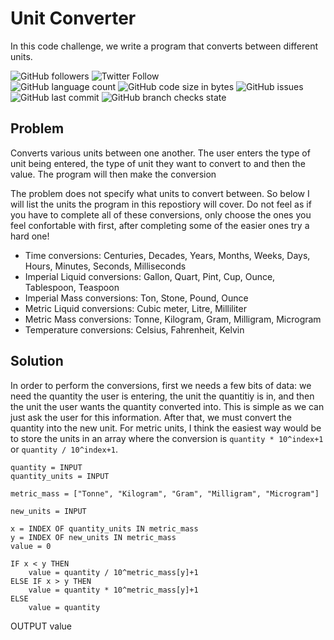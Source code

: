# Unit Converter
In this code challenge, we write a program that converts between different units.

![GitHub followers](https://img.shields.io/github/followers/hrszpuk?style=social)
![Twitter Follow](https://img.shields.io/twitter/follow/hrszpuk?style=social)
<br>
![GitHub language count](https://img.shields.io/github/languages/count/CodingChallengesBooklet/UnitConverter?style=for-the-badge)
![GitHub code size in bytes](https://img.shields.io/github/languages/code-size/CodingChallengesBooklet/UnitConverter?style=for-the-badge)
![GitHub issues](https://img.shields.io/github/issues/CodingChallengesBooklet/UnitConverter?style=for-the-badge)
![GitHub last commit](https://img.shields.io/github/last-commit/CodingChallengesBooklet/UnitConverter?style=for-the-badge)
![GitHub branch checks state](https://img.shields.io/github/checks-status/CodingChallengesBooklet/UnitConverter/main?style=for-the-badge)

## Problem
Converts various units between one another. The user enters the type of unit being entered, the type of unit they want to convert to and then the value. The program will then make the conversion

The problem does not specify what units to convert between. So below I will list the units the program in this repostiory will cover. Do not feel as if you have to complete all of these conversions, only choose the ones you feel confortable with first, after completing some of the easier ones try a hard one!
- Time conversions: Centuries, Decades, Years, Months, Weeks, Days, Hours, Minutes, Seconds, Milliseconds
- Imperial Liquid conversions: Gallon, Quart, Pint, Cup, Ounce, Tablespoon, Teaspoon
- Imperial Mass conversions: Ton, Stone, Pound, Ounce
- Metric Liquid conversions: Cubic meter, Litre, Milliliter
- Metric Mass conversions: Tonne, Kilogram, Gram, Milligram, Microgram
- Temperature conversions: Celsius, Fahrenheit, Kelvin

## Solution
In order to perform the conversions, first we needs a few bits of data: we need the quantity the user is entering, the unit the quantitiy is in, and then the unit the user wants the quantity converted into. This is simple as we can just ask the user for this information. After that, we must convert the quantity into the new unit. For metric units, I think the easiest way would be to store the units in an array where the conversion is `quantity * 10^index+1` or `quantity / 10^index+1`.
```
quantity = INPUT
quantity_units = INPUT

metric_mass = ["Tonne", "Kilogram", "Gram", "Milligram", "Microgram"]

new_units = INPUT

x = INDEX OF quantity_units IN metric_mass
y = INDEX OF new_units IN metric_mass
value = 0

IF x < y THEN
    value = quantity / 10^metric_mass[y]+1
ELSE IF x > y THEN
    value = quantity * 10^metric_mass[y]+1
ELSE
    value = quantity
```

OUTPUT value
```

